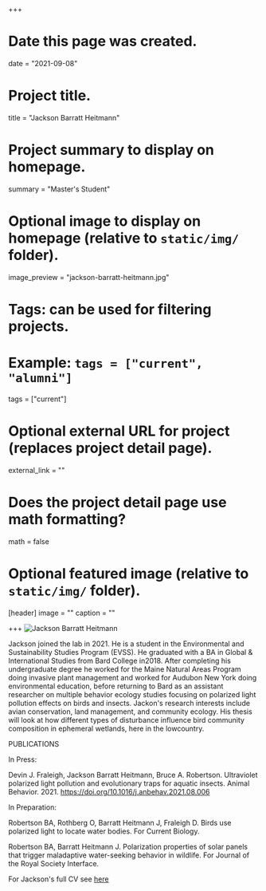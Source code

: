 +++
# Date this page was created.
date = "2021-09-08"

# Project title.
title = "Jackson Barratt Heitmann"

# Project summary to display on homepage.
summary = "Master's Student"

# Optional image to display on homepage (relative to `static/img/` folder).
image_preview = "jackson-barratt-heitmann.jpg"

# Tags: can be used for filtering projects.
# Example: `tags = ["current", "alumni"]`
tags = ["current"]

# Optional external URL for project (replaces project detail page).
external_link = ""

# Does the project detail page use math formatting?
math = false

# Optional featured image (relative to `static/img/` folder).
[header]
image = ""
caption = ""

+++
![Jackson Barratt Heitmann](/img/jackson-barratt-heitmann.jpg)

Jackson joined the lab in 2021. He is a student in the Environmental and
Sustainability Studies Program (EVSS). He graduated with a BA in Global &
International Studies from Bard College in2018. After completing his
undergraduate degree he worked for the Maine Natural Areas Program doing
invasive plant management and worked for Audubon New York doing environmental
education, before returning to Bard as an assistant researcher on multiple
behavior ecology studies focusing on polarized light pollution effects on birds
and insects. Jackon's research interests include avian conservation, land
management, and community ecology. His thesis will look at how different types
of disturbance influence bird community composition in ephemeral wetlands, here
in the lowcountry.

PUBLICATIONS

In Press:

Devin J. Fraleigh, Jackson Barratt Heitmann, Bruce A. Robertson. Ultraviolet
polarized light pollution and evolutionary traps for aquatic insects. Animal
Behavior. 2021. https://doi.org/10.1016/j.anbehav.2021.08.006

In Preparation:

Robertson BA, Rothberg O, Barratt Heitmann J, Fraleigh D. Birds use polarized
light to locate water bodies. For Current Biology.

Robertson BA, Barratt Heitmann J. Polarization properties of solar panels that
trigger maladaptive water-seeking behavior in wildlife. For Journal of the Royal
Society Interface.

For Jackson's full CV see [here](/files/heitmann-CV.pdf)
